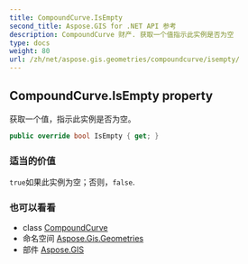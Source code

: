 ```yaml
---
title: CompoundCurve.IsEmpty
second_title: Aspose.GIS for .NET API 参考
description: CompoundCurve 财产. 获取一个值指示此实例是否为空
type: docs
weight: 80
url: /zh/net/aspose.gis.geometries/compoundcurve/isempty/
---
```

## CompoundCurve.IsEmpty property

获取一个值，指示此实例是否为空。

```csharp
public override bool IsEmpty { get; }
```

### 适当的价值

`true`如果此实例为空；否则，`false`.

### 也可以看看

* class [CompoundCurve](../)
* 命名空间 [Aspose.Gis.Geometries](../../compoundcurve/)
* 部件 [Aspose.GIS](../../../)


